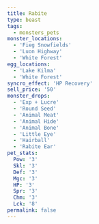 ```yaml
---
title: Rabite
type: beast
tags:
  - monsters_pets
monster_locations:
  - 'Fieg Snowfields'
  - 'Luon Highway'
  - 'White Forest'
egg_locations:
  - 'Lake Kilma'
  - 'White Forest'
syncro_effect: 'HP Recovery'
sell_price: '50'
monster_drops:
  - 'Exp + Lucre'
  - 'Round Seed'
  - 'Animal Meat'
  - 'Animal Hide'
  - 'Animal Bone'
  - 'Little Eye'
  - 'Hairball'
  - 'Rabite Ear'
pet_stats:
  Pow: '3'
  Skl: '3'
  Def: '3'
  Mgc: '3'
  HP: '3'
  Spr: '3'
  Chm: '3'
  Lck: '8'
permalink: false
---
```

